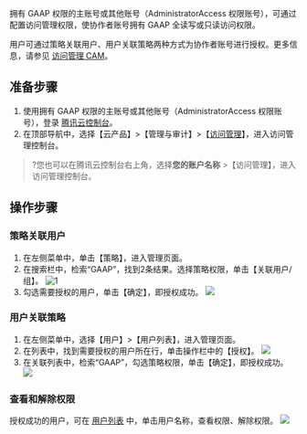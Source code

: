 
拥有 GAAP 权限的主账号或其他账号（AdministratorAccess 权限账号），可通过配置访问管理权限，使协作者账号拥有 GAAP 全读写或只读访问权限。


用户可通过策略关联用户、用户关联策略两种方式为协作者账号进行授权。更多信息，请参见 [访问管理 CAM](https://cloud.tencent.com/document/product/597/17989)。

## 准备步骤
1. 使用拥有 GAAP 权限的主账号或其他账号（AdministratorAccess 权限账号），登录 [腾讯云控制台](https://console.cloud.tencent.com/)。
2. 在顶部导航中，选择【云产品】>【管理与审计】>【[访问管理](https://console.cloud.tencent.com/cam/policy)】，进入访问管理控制台。
>?您也可以在腾讯云控制台右上角，选择**您的账户名称** >【访问管理】，进入访问管理控制台。

## 操作步骤
### 策略关联用户
1. 在左侧菜单中，单击【策略】，进入管理页面。
2. 在搜索栏中，检索“GAAP”，找到2条结果。选择策略权限，单击【关联用户/组】。
![1](https://main.qcloudimg.com/raw/79d580ecc933ca7b3b7dc2ef14c7eccf.png)
3. 勾选需要授权的用户，单击【确定】，即授权成功。
![](https://main.qcloudimg.com/raw/a1322b322b58f9d69ce1596b06f208a3.png)

### 用户关联策略
1. 在左侧菜单中，选择【用户】>【用户列表】，进入管理页面。
2. 在列表中，找到需要授权的用户所在行，单击操作栏中的【授权】。
![](https://main.qcloudimg.com/raw/cd4b7828068340dd87adff8eec35de83.png)
3. 在关联列表中，检索“GAAP”，勾选策略权限，单击【确定】，即授权成功。
![](https://main.qcloudimg.com/raw/bbe6329ebf47fe0c3f64714716ef351d.png)

### 查看和解除权限
授权成功的用户，可在 [用户列表](https://console.cloud.tencent.com/cam) 中，单击用户名称，查看权限、解除权限。
![](https://main.qcloudimg.com/raw/cb17016fa43798ea4131efba714746ce.png)
